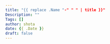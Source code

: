 ```yaml
---
title: "{{ replace .Name "-" " " | title }}"
Description: ""
Tags: []
author: shota
date: {{ .Date }}
draft: false
---
```


